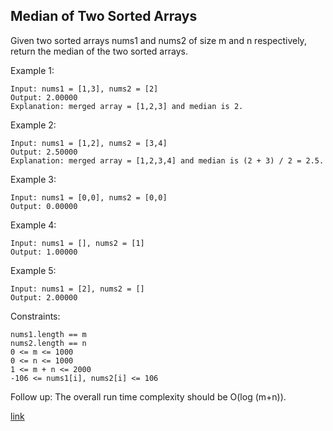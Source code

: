 ## Median of Two Sorted Arrays ##
Given two sorted arrays nums1 and nums2 of size m and n respectively, return the median of the two sorted arrays.

Example 1:
```
Input: nums1 = [1,3], nums2 = [2]
Output: 2.00000
Explanation: merged array = [1,2,3] and median is 2.
```

Example 2:
```
Input: nums1 = [1,2], nums2 = [3,4]
Output: 2.50000
Explanation: merged array = [1,2,3,4] and median is (2 + 3) / 2 = 2.5.
```

Example 3:
```
Input: nums1 = [0,0], nums2 = [0,0]
Output: 0.00000
```

Example 4:
```
Input: nums1 = [], nums2 = [1]
Output: 1.00000
```

Example 5:
```
Input: nums1 = [2], nums2 = []
Output: 2.00000
```

Constraints:
```
nums1.length == m
nums2.length == n
0 <= m <= 1000
0 <= n <= 1000
1 <= m + n <= 2000
-106 <= nums1[i], nums2[i] <= 106
```

Follow up: The overall run time complexity should be O(log (m+n)).

[link](https://leetcode.com/problems/median-of-two-sorted-arrays)